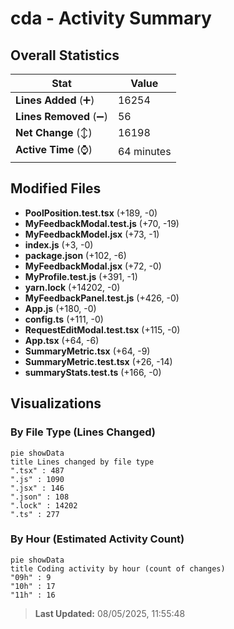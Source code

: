 # cda - Activity Summary 

## Overall Statistics

| Stat                   | Value                                                             |
| ---------------------- | ----------------------------------------------------------------- |
| **Lines Added** (➕)   | 16254                                          |
| **Lines Removed** (➖) | 56                                        |
| **Net Change** (↕)    | 16198                |
| **Active Time** (⌚)   | 64 minutes |


## Modified Files
- **PoolPosition.test.tsx** (+189, -0)
- **MyFeedbackModal.test.js** (+70, -19)
- **MyFeedbackModel.jsx** (+73, -1)
- **index.js** (+3, -0)
- **package.json** (+102, -6)
- **MyFeedbackModal.jsx** (+72, -0)
- **MyProfile.test.js** (+391, -1)
- **yarn.lock** (+14202, -0)
- **MyFeedbackPanel.test.js** (+426, -0)
- **App.js** (+180, -0)
- **config.ts** (+111, -0)
- **RequestEditModal.test.tsx** (+115, -0)
- **App.tsx** (+64, -6)
- **SummaryMetric.tsx** (+64, -9)
- **SummaryMetric.test.tsx** (+26, -14)
- **summaryStats.test.ts** (+166, -0)

## Visualizations

### By File Type (Lines Changed)

```mermaid
pie showData
title Lines changed by file type
".tsx" : 487
".js" : 1090
".jsx" : 146
".json" : 108
".lock" : 14202
".ts" : 277
```

### By Hour (Estimated Activity Count)

```mermaid
pie showData
title Coding activity by hour (count of changes)
"09h" : 9
"10h" : 17
"11h" : 16
```


> **Last Updated:** 08/05/2025, 11:55:48